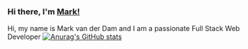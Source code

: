 ### Hi there, I'm [Mark!](https://mkdam.nl/)

Hi, my name is Mark van der Dam and I am a passionate Full Stack Web Developer
[![Anurag's GitHub stats](https://github-readme-stats.vercel.app/api?username=MarkVDD)](https://github.com/anuraghazra/github-readme-stats)
